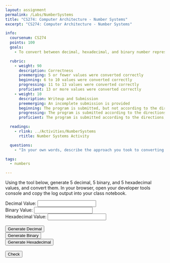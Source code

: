 ```yaml
---
layout: assignment
permalink: /Labs/NumberSystems
title: "CS274: Computer Architecture - Number Systems"
excerpt: "CS274: Computer Architecture - Number Systems"

info:
  coursenum: CS274
  points: 100
  goals:
    - To convert between decimal, hexadecimal, and binary number representations

  rubric:
    - weight: 90
      description: Correctness
      preemerging: 5 or fewer values were converted correctly
      beginning: 6 to 10 values were converted correctly
      progressing: 11 to 13 values were converted correctly
      proficient: 13 or more values were converted correctly
    - weight: 10
      description: Writeup and Submission
      preemerging: An incomplete submission is provided
      beginning: The program is submitted, but not according to the directions in one or more ways (for example, because it is lacking a readme writeup)
      progressing: The program is submitted according to the directions with a minor omission or correction needed, and with at least superficial responses to the bolded questions throughout
      proficient: The program is submitted according to the directions, including a readme writeup describing the solution, and thoughtful answers to the bolded questions throughout

  readings:
    - rlink: ../Activities/NumberSystems
      rtitle: Number Systems Activity

  questions:
    - "In your own words, describe the approach you took to converting between each of the pairs of number systems.  Imagine that you were to do this programmatically; how would you do it?"

tags:
  - numbers

---
```


Using the tool below, generate 5 decimal, 5 binary, and 5 hexadecimal values, and convert them.  In your browser, open your developer tools console and copy the log output into your class notebook.

<script language="JavaScript">
function gen2() {
    var val = Math.floor(Math.random() * 2048) + 1
    
    document.getElementById("decimal").value = "";
    document.getElementById("binary").value = val.toString(2);
    document.getElementById("hexadecimal").value = "";
}

function gen10() {
    var val = Math.floor(Math.random() * 2048) + 1
    
    document.getElementById("decimal").value = val.toString();
    document.getElementById("binary").value = "";
    document.getElementById("hexadecimal").value = "";
}

function gen16() {
    var val = Math.floor(Math.random() * 2048) + 1
    
    document.getElementById("decimal").value = "";
    document.getElementById("binary").value = "";
    document.getElementById("hexadecimal").value = val.toString(16);
}

function check() {
    var bin = document.getElementById("binary").value;
    bin = parseInt(bin, 2);
    var hex = document.getElementById("hexadecimal").value;
    hex = parseInt(hex, 16);
    var dec = document.getElementById("decimal").value;
    dec = parseInt(dec, 10);
    
    console.log("Decimal: " + document.getElementById("decimal").value + " Binary: " + document.getElementById("binary").value + " Hexadecimal: " + document.getElementById("hexadecimal").value);
    console.log("Decimal: " + dec.toString() + " Binary: " + bin.toString() + " Hexadecimal: " + hex.toString());
    
    if(hex == bin && dec == bin) {
        alert("Correct!");
    } else {
        alert("Not quite!");
    }
}
</script>

<div align="center">
<div align="left">
Decimal Value: <input id="decimal" name="decimal" /><br>
Binary Value: <input id="binary" name="binary" /><br>
Hexadecimal Value: <input id="hexadecimal" name="hexadecimal" /><br>
<br>
<button id="bgen10" onclick="gen10()">Generate Decimal</button><br>
<button id="bgen2" onclick="gen2()">Generate Binary</button><br>
<button id="bgen16" onclick="gen16()">Generate Hexadecimal</button><br>
<br>
<button id="bcheck" onclick="check()">Check</button>
</div>
</div>
